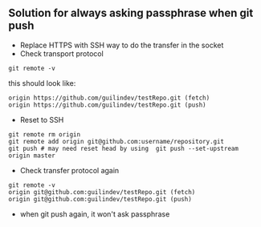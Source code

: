 ## Solution for always asking passphrase when git push
* Replace HTTPS with SSH way to do the transfer in the socket
* Check transport protocol
```shell script
git remote -v
```
this should look like:
```text
origin https://github.com/guilindev/testRepo.git (fetch)
origin https://github.com/guilindev/testRepo.git (push)
```

* Reset to SSH
```shell script
git remote rm origin
git remote add origin git@github.com:username/repository.git
git push # may need reset head by using  git push --set-upstream origin master
```

* Check transfer protocol again
```shell script
git remote -v
origin git@github.com:guilindev/testRepo.git (fetch)
origin git@github.com:guilindev/testRepo.git (push)
```

* when git push again, it won't ask passphrase